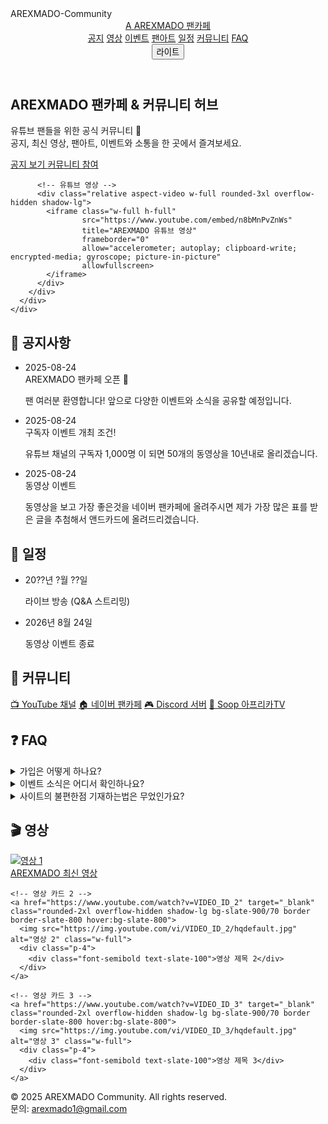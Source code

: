 <!DOCTYPE html>
<html lang="ko" class="scroll-smooth">
<head>
  <meta charset="UTF-8" />
  <meta name="viewport" content="width=device-width, initial-scale=1" />
  <title>AREXMADO 팬카페 | YouTube 커뮤니티</title>
  <meta name="description" content="AREXMADO 유튜브 팬들을 위한 공식 팬카페: 공지, 최신 영상, 일정, 팬아트, 이벤트, 소통." />
  <meta property="og:title" content="AREXMADO 팬카페" />
  <meta property="og:description" content="공지 · 최신 영상 · 팬아트 · 이벤트 · 소통" />
  <meta property="og:type" content="website" />
  <meta property="og:image" content="./images/og-image.png" />
  <meta name="theme-color" content="#0ea5e9" />
   <script src="https://cdn.tailwindcss.com"></script>
  <style>
    .card-glow { box-shadow: 0 10px 25px rgba(2,132,199,.15); }
    .hide { display: none; }
    iframe { border-radius: 1.5rem; }
  </style>
</head>
<body class="bg-slate-950 text-slate-100 selection:bg-cyan-400/40">

<!-- 최상단 표시용 제목 -->
<div class="text-center text-3xl font-bold text-white mt-6">
  AREXMADO-Community
</div>

<!-- 헤더 -->
<header class="fixed inset-x-0 top-0 z-50 backdrop-blur bg-slate-900/80 border-b border-slate-800">
  <div class="mx-auto max-w-6xl px-4 py-3 flex items-center gap-4">
    <a href="#top" class="flex items-center gap-2">
      <span class="inline-flex h-8 w-8 items-center justify-center rounded-xl bg-cyan-500 font-bold text-slate-900">A</span>
      <span class="font-semibold">AREXMADO 팬카페</span>
    </a>
    <nav class="ml-auto hidden md:flex gap-5 text-sm text-slate-300">
      <a href="#news" class="hover:text-white">공지</a>
      <a href="#videos" class="hover:text-white">영상</a>
      <a href="#events" class="hover:text-white">이벤트</a>
      <a href="#gallery" class="hover:text-white">팬아트</a>
      <a href="#schedule" class="hover:text-white">일정</a>
      <a href="#community" class="hover:text-white">커뮤니티</a>
      <a href="#faq" class="hover:text-white">FAQ</a>
    </nav>
    <button id="themeToggle" class="ml-4 rounded-xl border border-slate-700 px-3 py-1 text-sm">라이트</button>
  </div>
</header>

<!-- Hero + 유튜브 영상 -->
<section id="top" class="pt-32">
  <div class="mx-auto max-w-6xl px-4">
    <div class="rounded-3xl bg-gradient-to-br from-sky-700/50 via-slate-900 to-slate-900 p-1">
      <div class="rounded-3xl bg-slate-950/70 p-6 md:p-10">
        <div class="grid md:grid-cols-2 gap-8 items-center">
          <div>
            <h1 class="text-3xl md:text-5xl font-extrabold leading-tight">
              AREXMADO 팬카페 & 커뮤니티 허브
            </h1>
            <p class="mt-4 text-slate-300 text-lg">
              유튜브 팬들을 위한 공식 커뮤니티 🎉<br>
              공지, 최신 영상, 팬아트, 이벤트와 소통을 한 곳에서 즐겨보세요.
            </p>
            <div class="mt-6 flex flex-wrap gap-3">
              <a href="#news" class="px-5 py-3 rounded-2xl bg-cyan-500 text-slate-900 font-semibold hover:opacity-90">
                공지 보기
              </a>
              <a href="#community" class="px-5 py-3 rounded-2xl border border-slate-700 hover:bg-slate-800">
                커뮤니티 참여
              </a>
            </div>
          </div>

          <!-- 유튜브 영상 -->
          <div class="relative aspect-video w-full rounded-3xl overflow-hidden shadow-lg">
            <iframe class="w-full h-full"
                    src="https://www.youtube.com/embed/n8bMnPvZnWs"
                    title="AREXMADO 유튜브 영상"
                    frameborder="0"
                    allow="accelerometer; autoplay; clipboard-write; encrypted-media; gyroscope; picture-in-picture"
                    allowfullscreen>
            </iframe>
          </div>
        </div>
      </div>
    </div>
  </div>
</section>

<!-- 공지 -->
<section id="news" class="max-w-6xl mx-auto px-4 py-16">
  <h2 class="text-2xl md:text-3xl font-bold mb-6">📢 공지사항</h2>
  <ul class="space-y-4">
    <li class="p-5 rounded-2xl bg-slate-900/70 border border-slate-800">
      <div class="text-sm text-slate-400">2025-08-24</div>
      <div class="font-semibold mt-1">AREXMADO 팬카페 오픈 🎊</div>
      <p class="mt-1 text-slate-300">팬 여러분 환영합니다! 앞으로 다양한 이벤트와 소식을 공유할 예정입니다.</p>
    </li>
    <li class="p-5 rounded-2xl bg-slate-900/70 border border-slate-800">
      <div class="text-sm text-slate-400">2025-08-24</div>
      <div class="font-semibold mt-1">구독자 이벤트 개최 조건!</div>
      <p class="mt-1 text-slate-300">유튜브 채널의 구독자 1,000명 이 되면 50개의 동영상을 10년내로 올리겠습니다.</p>
    </li>
    <li class="p-5 rounded-2xl bg-slate-900/70 border border-slate-800">
      <div class="text-sm text-slate-400">2025-08-24</div>
      <div class="font-semibold mt-1">동영상 이벤트</div>
      <p class="mt-1 text-slate-300">동영상을 보고 가장 좋은것을 네이버 팬카페에 올려주시면 제가 가장 많은 표를 받은 글을 추첨해서 앤드카드에 올려드리겠습니다.</p>
    </li>
  </ul>
</section>

<!-- 일정 -->
<section id="schedule" class="max-w-6xl mx-auto px-4 py-16">
  <h2 class="text-2xl md:text-3xl font-bold mb-6">📅 일정</h2>
  <ul class="space-y-4">
    <li class="p-5 rounded-2xl bg-slate-900/70 border border-slate-800">
      <div class="font-semibold">20??년 ?월 ??일</div>
      <p class="text-slate-300">라이브 방송 (Q&A 스트리밍)</p>
    </li>
    <li class="p-5 rounded-2xl bg-slate-900/70 border border-slate-800">
      <div class="font-semibold">2026년 8월 24일</div>
      <p class="text-slate-300">동영상 이벤트 종료</p>
    </li>
  </ul>
</section>

<!-- 커뮤니티 -->
<section id="community" class="max-w-6xl mx-auto px-4 py-16">
  <h2 class="text-2xl md:text-3xl font-bold mb-6">💬 커뮤니티</h2>
  <div class="grid md:grid-cols-4 gap-6">
    <a href="https://www.youtube.com/@arexmado" target="_blank" class="p-6 rounded-2xl bg-slate-900/70 border border-slate-800 hover:bg-slate-800">📺 YouTube 채널</a>
    <a href="https://cafe.naver.com/arex" target="_blank" class="p-6 rounded-2xl bg-slate-900/70 border border-slate-800 hover:bg-slate-800">🏠 네이버 팬카페</a>
    <a href="https://discord.gg/XKmYrcWu" target="_blank" class="p-6 rounded-2xl bg-slate-900/70 border border-slate-800 hover:bg-slate-800">🎮 Discord 서버</a>
    <a href="https://afreecatv.com/soop" target="_blank" class="p-6 rounded-2xl bg-slate-900/70 border border-slate-800 hover:bg-slate-800">📡 Soop 아프리카TV</a>
  </div>
</section>

<!-- FAQ -->
<section id="faq" class="max-w-6xl mx-auto px-4 py-16">
  <h2 class="text-2xl md:text-3xl font-bold mb-6">❓ FAQ</h2>
  <div class="space-y-4">
    <details class="rounded-2xl bg-slate-900/70 border border-slate-800 p-4">
      <summary class="cursor-pointer font-semibold">가입은 어떻게 하나요?</summary>
      <p class="mt-2 text-slate-300">이 사이트 자체는 정적 사이트라 가입 기능이 없습니다. 팬카페 또는 Discord 서버에서 가입하실 수 있습니다.</p>
    </details>
    <details class="rounded-2xl bg-slate-900/70 border border-slate-800 p-4">
      <summary class="cursor-pointer font-semibold">이벤트 소식은 어디서 확인하나요?</summary>
      <p class="mt-2 text-slate-300">공지사항 섹션과 유튜브 커뮤니티, 팬카페 공지, Soop(아프리카) 게시판을 확인해주세요.</p>
    </details>
    <details class="rounded-2xl bg-slate-900/70 border border-slate-800 p-4">
      <summary class="cursor-pointer font-semibold">사이트의 불편한점 기재하는법은 무었인가요?</summary>
      <p class="mt-2 text-slate-300">이메일 기재는 사이트의 끝에서 확인할 수 있습니다.</p>
    </details>
  </div>
</section>

<!-- 영상 탭 -->
<section id="videos" class="max-w-6xl mx-auto px-4 py-16">
  <h2 class="text-2xl md:text-3xl font-bold mb-6">🎬 영상</h2>
  <div class="grid md:grid-cols-2 lg:grid-cols-3 gap-6">
    <!-- 영상 카드 1 -->
    <a href="https://www.youtube.com/watch?v=n8bMnPvZnWs" target="_blank" class="rounded-2xl overflow-hidden shadow-lg bg-slate-900/70 border border-slate-800 hover:bg-slate-800">
      <img src="https://img.youtube.com/vi/n8bMnPvZnWs/hqdefault.jpg" alt="영상 1" class="w-full">
      <div class="p-4">
        <div class="font-semibold text-slate-100">AREXMADO 최신 영상</div>
      </div>
    </a>

    <!-- 영상 카드 2 -->
    <a href="https://www.youtube.com/watch?v=VIDEO_ID_2" target="_blank" class="rounded-2xl overflow-hidden shadow-lg bg-slate-900/70 border border-slate-800 hover:bg-slate-800">
      <img src="https://img.youtube.com/vi/VIDEO_ID_2/hqdefault.jpg" alt="영상 2" class="w-full">
      <div class="p-4">
        <div class="font-semibold text-slate-100">영상 제목 2</div>
      </div>
    </a>

    <!-- 영상 카드 3 -->
    <a href="https://www.youtube.com/watch?v=VIDEO_ID_3" target="_blank" class="rounded-2xl overflow-hidden shadow-lg bg-slate-900/70 border border-slate-800 hover:bg-slate-800">
      <img src="https://img.youtube.com/vi/VIDEO_ID_3/hqdefault.jpg" alt="영상 3" class="w-full">
      <div class="p-4">
        <div class="font-semibold text-slate-100">영상 제목 3</div>
      </div>
    </a>
  </div>
</section>

<!-- 푸터 -->
<footer class="border-t border-slate-800 py-10 text-center text-sm text-slate-500 space-y-2">
  <div>© 2025 AREXMADO Community. All rights reserved.</div>
  <div>문의: <a href="https://mail.google.com/mail/?view=cm&fs=1&to=arexmado1@gmail.com" class="text-cyan-500 hover:underline">arexmado1@gmail.com</a></div>
</footer>

<script>
  // 라이트/다크 모드 토글
  const themeBtn = document.getElementById("themeToggle");
  themeBtn.addEventListener("click", () => {
    document.body.classList.toggle("bg-slate-950");
    document.body.classList.toggle("text-slate-100");
    document.body.classList.toggle("bg-white");
    document.body.classList.toggle("text-slate-900");

    document.querySelectorAll('section, footer, details').forEach(el => {
      el.classList.toggle('bg-slate-950/70');
      el.classList.toggle('bg-white/70');
      el.classList.toggle('border-slate-800');
      el.classList.toggle('border-slate-300');
    });

    themeBtn.textContent = themeBtn.textContent === "라이트" ? "다크" : "라이트";
  });

  // 스크롤에 따라 헤더 숨김/등장
  const header = document.querySelector("header");
  let lastScroll = 0;
  window.addEventListener("scroll", () => {
    let currentScroll = window.pageYOffset;
    if (currentScroll > lastScroll && currentScroll > 50) {
      header.style.transform = "translateY(-100%)";
    } else {
      header.style.transform = "translateY(0)";
    }
    lastScroll = currentScroll;
  });
</script>

</body>
</html>
